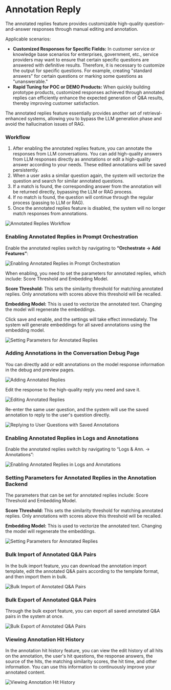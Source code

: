 # Annotation Reply

The annotated replies feature provides customizable high-quality question-and-answer responses through manual editing and annotation.

Applicable scenarios:

* **Customized Responses for Specific Fields:** In customer service or knowledge base scenarios for enterprises, government, etc., service providers may want to ensure that certain specific questions are answered with definitive results. Therefore, it is necessary to customize the output for specific questions. For example, creating "standard answers" for certain questions or marking some questions as "unanswerable."
* **Rapid Tuning for POC or DEMO Products:** When quickly building prototype products, customized responses achieved through annotated replies can efficiently enhance the expected generation of Q\&A results, thereby improving customer satisfaction.

The annotated replies feature essentially provides another set of retrieval-enhanced systems, allowing you to bypass the LLM generation phase and avoid the hallucination issues of RAG.

### Workflow

1. After enabling the annotated replies feature, you can annotate the responses from LLM conversations. You can add high-quality answers from LLM responses directly as annotations or edit a high-quality answer according to your needs. These edited annotations will be saved persistently.
2. When a user asks a similar question again, the system will vectorize the question and search for similar annotated questions.
3. If a match is found, the corresponding answer from the annotation will be returned directly, bypassing the LLM or RAG process.
4. If no match is found, the question will continue through the regular process (passing to LLM or RAG).
5. Once the annotated replies feature is disabled, the system will no longer match responses from annotations.

![Annotated Replies Workflow](https://assets-docs.dify.ai/dify-enterprise-mintlify/en/guides/annotation/7bebcf85d52f65d5649956f47ed33d43.png)

### Enabling Annotated Replies in Prompt Orchestration

Enable the annotated replies switch by navigating to **“Orchestrate -> Add Features”**:

![Enabling Annotated Replies in Prompt Orchestration](https://assets-docs.dify.ai/dify-enterprise-mintlify/en/guides/annotation/b467da1fbaa9beb22cfb2a987f51f653.png)

When enabling, you need to set the parameters for annotated replies, which include: Score Threshold and Embedding Model.

**Score Threshold:** This sets the similarity threshold for matching annotated replies. Only annotations with scores above this threshold will be recalled.

**Embedding Model:** This is used to vectorize the annotated text. Changing the model will regenerate the embeddings.

Click save and enable, and the settings will take effect immediately. The system will generate embeddings for all saved annotations using the embedding model.

![Setting Parameters for Annotated Replies](https://assets-docs.dify.ai/dify-enterprise-mintlify/en/guides/annotation/a2c7b82a4f25a96fcdf68c807fb96812.png)

### Adding Annotations in the Conversation Debug Page

You can directly add or edit annotations on the model response information in the debug and preview pages.

![Adding Annotated Replies](https://assets-docs.dify.ai/dify-enterprise-mintlify/en/guides/annotation/e064e3dcca3f04e16f5269b169820d2d.png)

Edit the response to the high-quality reply you need and save it.

![Editing Annotated Replies](https://assets-docs.dify.ai/dify-enterprise-mintlify/en/guides/annotation/b79aabe6e9b336e26ca409a49526501e.png)

Re-enter the same user question, and the system will use the saved annotation to reply to the user's question directly.

![Replying to User Questions with Saved Annotations](https://assets-docs.dify.ai/dify-enterprise-mintlify/en/guides/annotation/810f640d184227f4918ee197ff906203.png)

### Enabling Annotated Replies in Logs and Annotations

Enable the annotated replies switch by navigating to “Logs & Ann. -> Annotations”:

![Enabling Annotated Replies in Logs and Annotations](https://assets-docs.dify.ai/dify-enterprise-mintlify/en/guides/annotation/c74951765f078392924da901008eb815.png)

### Setting Parameters for Annotated Replies in the Annotation Backend

The parameters that can be set for annotated replies include: Score Threshold and Embedding Model.

**Score Threshold:** This sets the similarity threshold for matching annotated replies. Only annotations with scores above this threshold will be recalled.

**Embedding Model:** This is used to vectorize the annotated text. Changing the model will regenerate the embeddings.

![Setting Parameters for Annotated Replies](https://assets-docs.dify.ai/dify-enterprise-mintlify/en/guides/annotation/5bbd94402452e3f4ecc29eb398591585.png)

### Bulk Import of Annotated Q\&A Pairs

In the bulk import feature, you can download the annotation import template, edit the annotated Q\&A pairs according to the template format, and then import them in bulk.

![Bulk Import of Annotated Q&A Pairs](https://assets-docs.dify.ai/dify-enterprise-mintlify/en/guides/annotation/ad6497dbe8c93fe9988cf76775434a7c.png)

### Bulk Export of Annotated Q\&A Pairs

Through the bulk export feature, you can export all saved annotated Q\&A pairs in the system at once.

![Bulk Export of Annotated Q&A Pairs](https://assets-docs.dify.ai/dify-enterprise-mintlify/en/guides/annotation/4d80d0a9b8056711a2dcdf664c19e840.png)

### Viewing Annotation Hit History

In the annotation hit history feature, you can view the edit history of all hits on the annotation, the user's hit questions, the response answers, the source of the hits, the matching similarity scores, the hit time, and other information. You can use this information to continuously improve your annotated content.

![Viewing Annotation Hit History](https://assets-docs.dify.ai/dify-enterprise-mintlify/en/guides/annotation/26b6c37dcff225201ea5b4fb712b2d4d.png)
